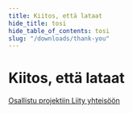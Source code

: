 ```yaml
---
title: Kiitos, että lataat
hide_title: tosi
hide_table_of_contents: tosi
slug: "/downloads/thank-you"
---
```


<div className="text-center margin-top--xl">

# Kiitos, että lataat

<div className="row margin-bottom--lg padding--sm flex-center">
<a className="button button--outline button--warning button--lg margin--sm" href="/contributing">
  Osallistu projektiin
</a>
<a className="button button--outline button--info button--lg margin--sm" href="https://linwood.dev/matrix">
  Liity yhteisöön
</a>

</div>

</div>
